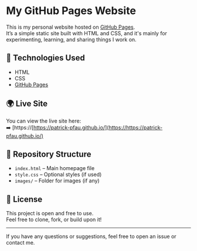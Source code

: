 # My GitHub Pages Website

This is my personal website hosted on [GitHub Pages](https://pages.github.com/).  
It’s a simple static site built with HTML and CSS, and it's mainly for experimenting, learning, and sharing things I work on.

## 🔧 Technologies Used

- HTML
- CSS
- [GitHub Pages](https://pages.github.com/)

## 🌍 Live Site

You can view the live site here:  
➡️ [https://[https://patrick-pfau.github.io/](https://https://patrick-pfau.github.io/)

## 📁 Repository Structure

- `index.html` – Main homepage file  
- `style.css` – Optional styles (if used)  
- `images/` – Folder for images (if any)  

## 📜 License

This project is open and free to use.  
Feel free to clone, fork, or build upon it!

---

If you have any questions or suggestions, feel free to open an issue or contact me.
